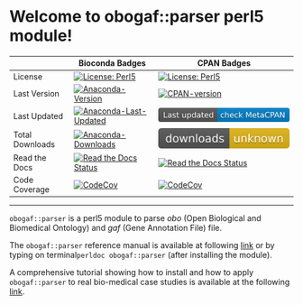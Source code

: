 # Welcome to obogaf::parser perl5 module! 

|          | Bioconda Badges | CPAN  Badges |
| -------- | --------------- | ------------ | 
| License | [![License: Perl5](https://img.shields.io/cpan/l/obogaf-parser?color=orange&style=flat-square&label=License)](https://dev.perl.org/licenses/) | [![License: Perl5](https://img.shields.io/cpan/l/obogaf-parser?color=orange&label=License)](https://dev.perl.org/licenses/)
| Last Version | [![Anaconda-Version](https://anaconda.org/bioconda/perl-obogaf-parser/badges/version.svg)](https://anaconda.org/bioconda/perl-obogaf-parser) | [![CPAN-version](https://img.shields.io/cpan/v/obogaf-parser?label=CPAN)](https://metacpan.org/pod/obogaf::parser)
| Last Updated | [![Anaconda-Last-Updated](https://anaconda.org/bioconda/perl-obogaf-parser/badges/latest_release_date.svg)](https://anaconda.org/bioconda/perl-obogaf-parser)| [![CPAN-Last-Release](badge/cpan-last-updated.svg)](https://metacpan.org/pod/obogaf::parser) 
| Total Downloads | [![Anaconda-Downloads](https://anaconda.org/bioconda/perl-obogaf-parser/badges/downloads.svg)](https://anaconda.org/bioconda/perl-obogaf-parser) | [![CPAN-Downloads](badge/cpan-downloads.svg)](https://metacpan.org/pod/obogaf::parser)
| Read the Docs | [![Read the Docs Status](https://img.shields.io/readthedocs/obogaf-parser?label=Docs&logo=Read%20the%20Docs&logoColor=white&style=flat-square)](https://obogaf-parser.readthedocs.io) | [![Read the Docs Status](https://img.shields.io/readthedocs/obogaf-parser?label=Docs&logo=Read%20the%20Docs&logoColor=white)](https://obogaf-parser.readthedocs.io)
| Code Coverage | [![CodeCov](https://img.shields.io/codecov/c/gh/marconotaro/obogaf-parser?logo=codecov&style=flat-square)](https://codecov.io/gh/marconotaro/obogaf-parser) | [![CodeCov](https://img.shields.io/codecov/c/gh/marconotaro/obogaf-parser?logo=codecov)](https://codecov.io/gh/marconotaro/obogaf-parser)

---

``obogaf::parser`` is a perl5 module to parse *obo* (Open Biological and Biomedical Ontology) and *gaf* (Gene Annotation File) file.

The ``obogaf::parser`` reference manual is available at following [link](https://metacpan.org/pod/obogaf::parser) or by typing on terminal``perldoc obogaf::parser`` (after installing the module).

A comprehensive tutorial showing how to install and how to apply ``obogaf::parser`` to real bio-medical case studies is available at the following [link](https://obogaf-parser.readthedocs.io).
